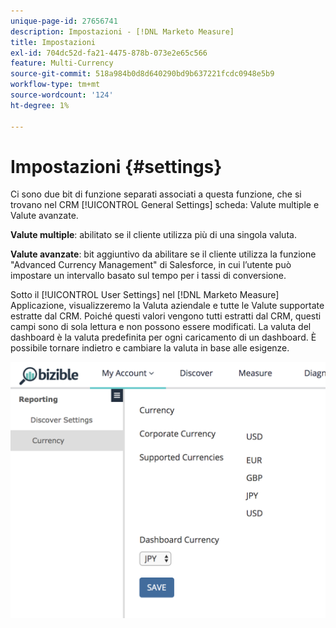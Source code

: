 ```yaml
---
unique-page-id: 27656741
description: Impostazioni - [!DNL Marketo Measure]
title: Impostazioni
exl-id: 704dc52d-fa21-4475-878b-073e2e65c566
feature: Multi-Currency
source-git-commit: 518a984b0d8d640290bd9b637221fcdc0948e5b9
workflow-type: tm+mt
source-wordcount: '124'
ht-degree: 1%

---
```


# Impostazioni {#settings}

Ci sono due bit di funzione separati associati a questa funzione, che si trovano nel CRM [!UICONTROL General Settings] scheda: Valute multiple e Valute avanzate.

**Valute multiple**: abilitato se il cliente utilizza più di una singola valuta.

**Valute avanzate**: bit aggiuntivo da abilitare se il cliente utilizza la funzione &quot;Advanced Currency Management&quot; di Salesforce, in cui l’utente può impostare un intervallo basato sul tempo per i tassi di conversione.

Sotto il [!UICONTROL User Settings] nel [!DNL Marketo Measure] Applicazione, visualizzeremo la Valuta aziendale e tutte le Valute supportate estratte dal CRM. Poiché questi valori vengono tutti estratti dal CRM, questi campi sono di sola lettura e non possono essere modificati. La valuta del dashboard è la valuta predefinita per ogni caricamento di un dashboard. È possibile tornare indietro e cambiare la valuta in base alle esigenze.

![](assets/one-1.png)
